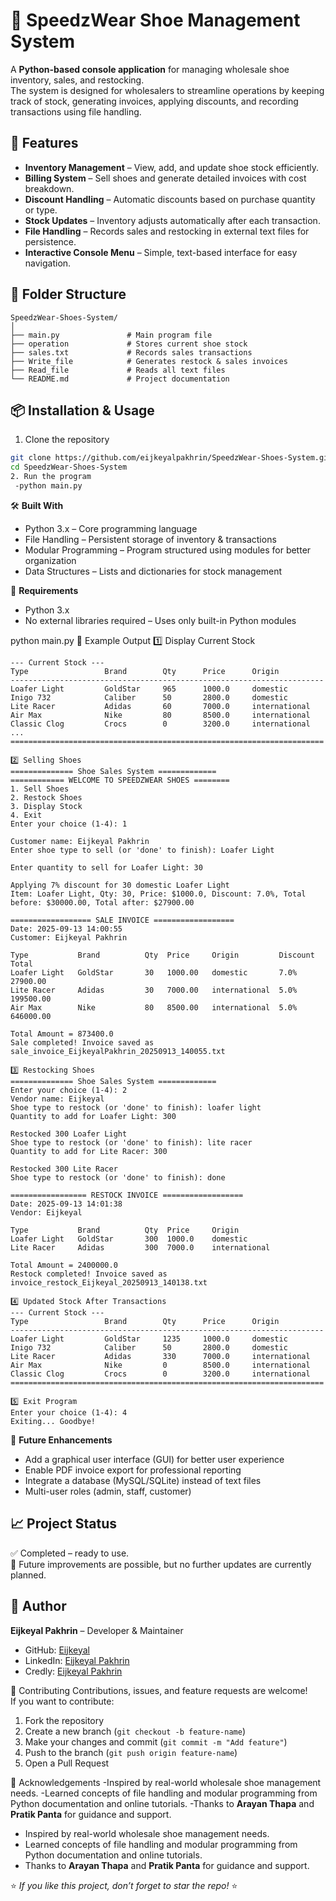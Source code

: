 # 🥿 SpeedzWear Shoe Management System

A **Python-based console application** for managing wholesale shoe inventory, sales, and restocking.  
The system is designed for wholesalers to streamline operations by keeping track of stock, generating invoices, applying discounts, and recording transactions using file handling.

## 🚀 Features

- **Inventory Management** – View, add, and update shoe stock efficiently.  
- **Billing System** – Sell shoes and generate detailed invoices with cost breakdown.  
- **Discount Handling** – Automatic discounts based on purchase quantity or type.  
- **Stock Updates** – Inventory adjusts automatically after each transaction.  
- **File Handling** – Records sales and restocking in external text files for persistence.  
- **Interactive Console Menu** – Simple, text-based interface for easy navigation.  

## 📂 Folder Structure

```text
SpeedzWear-Shoes-System/
│
├── main.py               # Main program file
├── operation             # Stores current shoe stock
├── sales.txt             # Records sales transactions
├── Write_file            # Generates restock & sales invoices
├── Read_file             # Reads all text files
└── README.md             # Project documentation

```
## 📦 Installation & Usage
1. Clone the repository  
```bash
git clone https://github.com/eijkeyalpakhrin/SpeedzWear-Shoes-System.git
cd SpeedzWear-Shoes-System
2. Run the program  
 -python main.py
```

🛠️ **Built With**  
- Python 3.x – Core programming language  
- File Handling – Persistent storage of inventory & transactions  
- Modular Programming – Program structured using modules for better organization  
- Data Structures – Lists and dictionaries for stock management  

🧪 **Requirements**  
- Python 3.x  
- No external libraries required – Uses only built-in Python modules   

python main.py
📸 Example Output
1️⃣ Display Current Stock

```
--- Current Stock ---
Type                 Brand        Qty      Price      Origin      
----------------------------------------------------------------------
Loafer Light         GoldStar     965      1000.0     domestic
Inigo 732            Caliber      50       2800.0     domestic
Lite Racer           Adidas       60       7000.0     international
Air Max              Nike         80       8500.0     international
Classic Clog         Crocs        0        3200.0     international
...
======================================================================

2️⃣ Selling Shoes
============== Shoe Sales System =============
============ WELCOME TO SPEEDZWEAR SHOES ========
1. Sell Shoes
2. Restock Shoes
3. Display Stock
4. Exit
Enter your choice (1-4): 1

Customer name: Eijkeyal Pakhrin
Enter shoe type to sell (or 'done' to finish): Loafer Light

Enter quantity to sell for Loafer Light: 30

Applying 7% discount for 30 domestic Loafer Light
Item: Loafer Light, Qty: 30, Price: $1000.0, Discount: 7.0%, Total before: $30000.00, Total after: $27900.00

================== SALE INVOICE ==================
Date: 2025-09-13 14:00:55
Customer: Eijkeyal Pakhrin

Type           Brand          Qty  Price     Origin         Discount  Total     
Loafer Light   GoldStar       30   1000.00   domestic       7.0%    27900.00  
Lite Racer     Adidas         30   7000.00   international  5.0%    199500.00 
Air Max        Nike           80   8500.00   international  5.0%    646000.00 

Total Amount = 873400.0
Sale completed! Invoice saved as sale_invoice_EijkeyalPakhrin_20250913_140055.txt

3️⃣ Restocking Shoes
============== Shoe Sales System =============
Enter your choice (1-4): 2
Vendor name: Eijkeyal
Shoe type to restock (or 'done' to finish): loafer light
Quantity to add for Loafer Light: 300

Restocked 300 Loafer Light
Shoe type to restock (or 'done' to finish): lite racer
Quantity to add for Lite Racer: 300

Restocked 300 Lite Racer
Shoe type to restock (or 'done' to finish): done

================= RESTOCK INVOICE ==================
Date: 2025-09-13 14:01:38
Vendor: Eijkeyal

Type           Brand          Qty  Price     Origin              
Loafer Light   GoldStar       300  1000.0    domestic            
Lite Racer     Adidas         300  7000.0    international       

Total Amount = 2400000.0
Restock completed! Invoice saved as invoice_restock_Eijkeyal_20250913_140138.txt

4️⃣ Updated Stock After Transactions
--- Current Stock ---
Type                 Brand        Qty      Price      Origin      
----------------------------------------------------------------------
Loafer Light         GoldStar     1235     1000.0     domestic
Inigo 732            Caliber      50       2800.0     domestic
Lite Racer           Adidas       330      7000.0     international
Air Max              Nike         0        8500.0     international
Classic Clog         Crocs        0        3200.0     international
======================================================================

5️⃣ Exit Program
Enter your choice (1-4): 4
Exiting... Goodbye!

```
📌 **Future Enhancements**  
- Add a graphical user interface (GUI) for better user experience  
- Enable PDF invoice export for professional reporting  
- Integrate a database (MySQL/SQLite) instead of text files  
- Multi-user roles (admin, staff, customer)

## 📈 Project Status
✅ Completed – ready to use.  
🔧 Future improvements are possible, but no further updates are currently planned.
  
## 👤 Author  
**Eijkeyal Pakhrin**
– Developer & Maintainer

- GitHub: [Eijkeyal](https://github.com/Eijkeyal)  
- LinkedIn: [Eijkeyal Pakhrin](https://www.linkedin.com/in/eijkeyalpakhrin)
- Credly: [Eijkeyal Pakhrin](https://credly.com/users/eijkeyal-pakhrin)
  

🤝 Contributing
Contributions, issues, and feature requests are welcome!  
If you want to contribute:  
1. Fork the repository  
2. Create a new branch (`git checkout -b feature-name`)  
3. Make your changes and commit (`git commit -m "Add feature"`)  
4. Push to the branch (`git push origin feature-name`)  
5. Open a Pull Request

🙌 Acknowledgements
-Inspired by real-world wholesale shoe management needs.
-Learned concepts of file handling and modular programming from Python documentation and online tutorials.
-Thanks to **Arayan Thapa** and **Pratik Panta** for guidance and support.
- Inspired by real-world wholesale shoe management needs.  
- Learned concepts of file handling and modular programming from Python documentation and online tutorials.  
- Thanks to **Arayan Thapa** and **Pratik Panta** for guidance and support.

⭐ *If you like this project, don’t forget to star the repo!* ⭐

